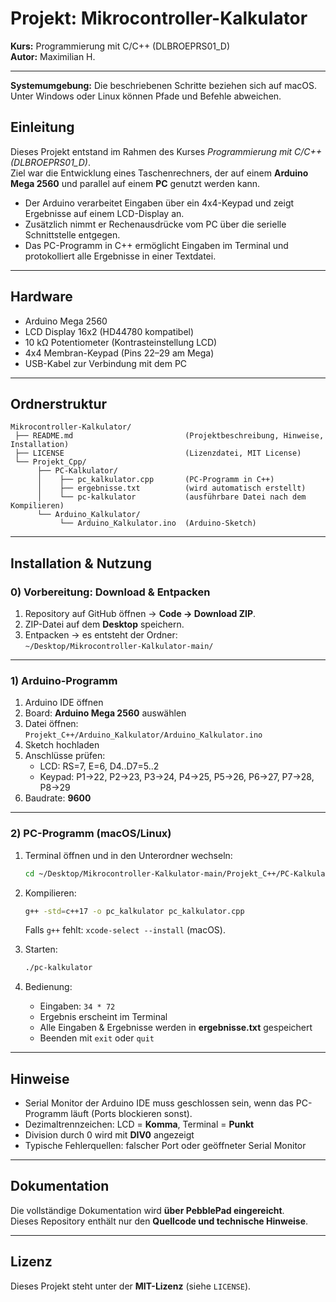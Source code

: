 # Projekt: Mikrocontroller-Kalkulator

**Kurs:** Programmierung mit C/C++ (DLBROEPRS01_D)  
**Autor:** Maximilian H.  

---

**Systemumgebung:** Die beschriebenen Schritte beziehen sich auf macOS. Unter Windows oder Linux können Pfade und Befehle abweichen.

## Einleitung
Dieses Projekt entstand im Rahmen des Kurses *Programmierung mit C/C++ (DLBROEPRS01_D)*.  
Ziel war die Entwicklung eines Taschenrechners, der auf einem **Arduino Mega 2560** und parallel auf einem **PC** genutzt werden kann.  

- Der Arduino verarbeitet Eingaben über ein 4x4-Keypad und zeigt Ergebnisse auf einem LCD-Display an.  
- Zusätzlich nimmt er Rechenausdrücke vom PC über die serielle Schnittstelle entgegen.  
- Das PC-Programm in C++ ermöglicht Eingaben im Terminal und protokolliert alle Ergebnisse in einer Textdatei.  

---

## Hardware
- Arduino Mega 2560  
- LCD Display 16x2 (HD44780 kompatibel)  
- 10 kΩ Potentiometer (Kontrasteinstellung LCD)  
- 4x4 Membran-Keypad (Pins 22–29 am Mega)  
- USB-Kabel zur Verbindung mit dem PC  

---

## Ordnerstruktur
```
Mikrocontroller-Kalkulator/
 ├── README.md                         (Projektbeschreibung, Hinweise, Installation)
 ├── LICENSE                           (Lizenzdatei, MIT License)
 └── Projekt_Cpp/
      ├── PC-Kalkulator/
      │    ├── pc_kalkulator.cpp       (PC-Programm in C++)
      │    ├── ergebnisse.txt          (wird automatisch erstellt)
      │    └── pc-kalkulator           (ausführbare Datei nach dem Kompilieren)
      └── Arduino_Kalkulator/
           └── Arduino_Kalkulator.ino  (Arduino-Sketch)
```

---

## Installation & Nutzung

### 0) Vorbereitung: Download & Entpacken
1. Repository auf GitHub öffnen → **Code → Download ZIP**.  
2. ZIP-Datei auf dem **Desktop** speichern.  
3. Entpacken → es entsteht der Ordner:  
   `~/Desktop/Mikrocontroller-Kalkulator-main/`

---

### 1) Arduino-Programm
1. Arduino IDE öffnen  
2. Board: **Arduino Mega 2560** auswählen  
3. Datei öffnen:  
   `Projekt_C++/Arduino_Kalkulator/Arduino_Kalkulator.ino`  
4. Sketch hochladen  
5. Anschlüsse prüfen:  
   - LCD: RS=7, E=6, D4..D7=5..2  
   - Keypad: P1→22, P2→23, P3→24, P4→25, P5→26, P6→27, P7→28, P8→29  
6. Baudrate: **9600**  

---

### 2) PC-Programm (macOS/Linux)
1. Terminal öffnen und in den Unterordner wechseln:
   ```bash
   cd ~/Desktop/Mikrocontroller-Kalkulator-main/Projekt_C++/PC-Kalkulator
   ```
2. Kompilieren:
   ```bash
   g++ -std=c++17 -o pc_kalkulator pc_kalkulator.cpp
   ```
   Falls `g++` fehlt: `xcode-select --install` (macOS).  

3. Starten:
   ```bash
   ./pc-kalkulator
   ```

4. Bedienung:  
   - Eingaben: `34 * 72`  
   - Ergebnis erscheint im Terminal  
   - Alle Eingaben & Ergebnisse werden in **ergebnisse.txt** gespeichert  
   - Beenden mit `exit` oder `quit`

---

## Hinweise
- Serial Monitor der Arduino IDE muss geschlossen sein, wenn das PC-Programm läuft (Ports blockieren sonst).  
- Dezimaltrennzeichen: LCD = **Komma**, Terminal = **Punkt**  
- Division durch 0 wird mit **DIV0** angezeigt  
- Typische Fehlerquellen: falscher Port oder geöffneter Serial Monitor  

---

## Dokumentation
Die vollständige Dokumentation wird **über PebblePad eingereicht**.  
Dieses Repository enthält nur den **Quellcode und technische Hinweise**.  

---

## Lizenz
Dieses Projekt steht unter der **MIT-Lizenz** (siehe `LICENSE`).  
